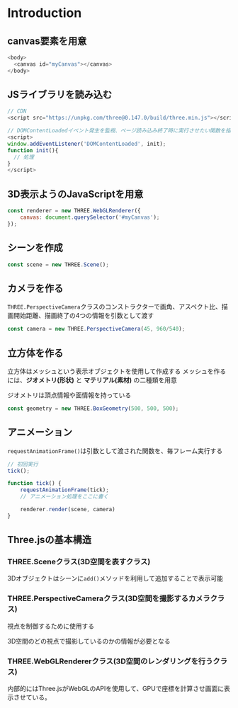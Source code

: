 # Introduction

## canvas要素を用意

```js
<body>
  <canvas id="myCanvas"></canvas>
</body>
```

## JSライブラリを読み込む

```js
// CDN
<script src="https://unpkg.com/three@0.147.0/build/three.min.js"></script>
```

```js
// DOMContentLoadedイベント発生を監視、ページ読み込み終了時に実行させたい関数を指定
<script>
window.addEventListener('DOMContentLoaded', init);
function init(){
  // 処理
}
</script>
```

## 3D表示ようのJavaScriptを用意

```js
const renderer = new THREE.WebGLRenderer({
    canvas: document.querySelector('#myCanvas');
});
```

## シーンを作成

```js
const scene = new THREE.Scene();
```

## カメラを作る

`THREE.PerspectiveCamera`クラスのコンストラクターで画角、アスペクト比、描画開始距離、描画終了の4つの情報を引数として渡す

```js
const camera = new THREE.PerspectiveCamera(45, 960/540);
```

## 立方体を作る

立方体はメッシュという表示オブジェクトを使用して作成する
メッシュを作るには、**ジオメトリ(形状)** と **マテリアル(素材)** の二種類を用意

ジオメトリは頂点情報や面情報を持っている

```js
const geometry = new THREE.BoxGeometry(500, 500, 500);
```

## アニメーション

`requestAnimationFrame()`は引数として渡された関数を、毎フレーム実行する

```js
// 初回実行
tick();

function tick() {
    requestAnimationFrame(tick);
    // アニメーション処理をここに書く

    renderer.render(scene, camera)
}
```

## Three.jsの基本構造

### THREE.Sceneクラス(3D空間を表すクラス)

3Dオブジェクトはシーンに`add()`メソッドを利用して追加することで表示可能

### THREE.PerspectiveCameraクラス(3D空間を撮影するカメラクラス)

視点を制御するために使用する

3D空間のどの視点で撮影しているのかの情報が必要となる

### THREE.WebGLRendererクラス(3D空間のレンダリングを行うクラス)

内部的にはThree.jsがWebGLのAPIを使用して、GPUで座標を計算させ画面に表示させている。